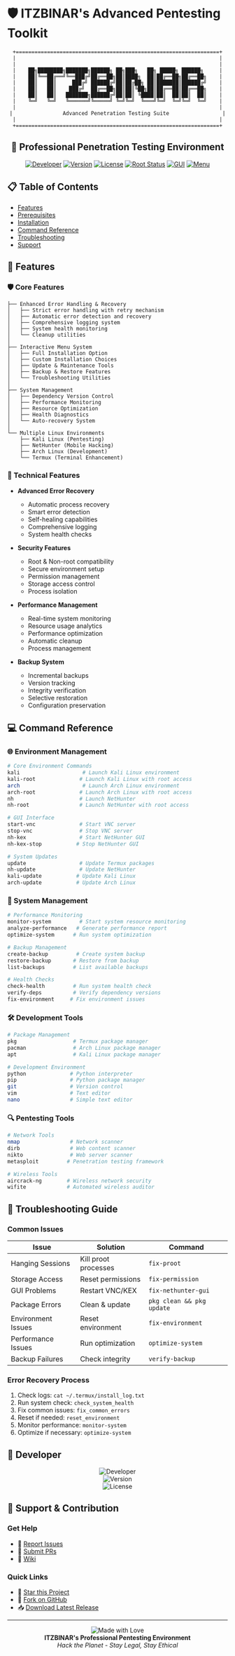 # 🛡️ ITZBINAR's Advanced Pentesting Toolkit

<div align="center">
  
```ascii
+=================================================================+
|                                                                 |
|                                                                 |
|    ██╗████████╗███████╗██████╗ ██╗███╗   ██╗ █████╗ ██████╗     |
|    ██║╚══██╔══╝╚══███╔╝██╔══██╗██║████╗  ██║██╔══██╗██╔══██╗    |
|    ██║   ██║     ███╔╝ ██████╔╝██║██╔██╗ ██║███████║██████╔╝    |
|    ██║   ██║    ███╔╝  ██╔══██╗██║██║╚██╗██║██╔══██║██╔══██╗    |
|    ██║   ██║   ███████╗██████╔╝██║██║ ╚████║██║  ██║██║  ██║    |
|    ╚═╝   ╚═╝   ╚══════╝╚═════╝ ╚═╝╚═╝  ╚═══╝╚═╝  ╚═╝╚═╝  ╚═╝    |
|                                                                 |
|                Advanced Penetration Testing Suite                 |
|                                                                 |
+=================================================================+
```

  <h2>🔐 Professional Penetration Testing Environment</h2>
  
  [![Developer](https://img.shields.io/badge/Developer-ITZBINAR-purple.svg?style=for-the-badge)](https://github.com/itz-binar)
  [![Version](https://img.shields.io/badge/Version-2.4-blue.svg?style=for-the-badge)]()
  [![License](https://img.shields.io/badge/License-MIT-green.svg?style=for-the-badge)]()
  [![Root Status](https://img.shields.io/badge/Non--Root-Supported-orange.svg?style=for-the-badge)]()
  [![GUI](https://img.shields.io/badge/GUI-Supported-brightgreen.svg?style=for-the-badge)]()
  [![Menu](https://img.shields.io/badge/Menu-Interactive-yellow.svg?style=for-the-badge)]()
</div>

## 📋 Table of Contents
- [Features](#-features)
- [Prerequisites](#-prerequisites)
- [Installation](#-installation)
- [Command Reference](#-command-reference)
- [Troubleshooting](#-troubleshooting)
- [Support](#-support)

## 🚀 Features

### 🛡️ Core Features
```
├── Enhanced Error Handling & Recovery
│   ├── Strict error handling with retry mechanism
│   ├── Automatic error detection and recovery
│   ├── Comprehensive logging system
│   ├── System health monitoring
│   └── Cleanup utilities
│
├── Interactive Menu System
│   ├── Full Installation Option
│   ├── Custom Installation Choices
│   ├── Update & Maintenance Tools
│   ├── Backup & Restore Features
│   └── Troubleshooting Utilities
│
├── System Management
│   ├── Dependency Version Control
│   ├── Performance Monitoring
│   ├── Resource Optimization
│   ├── Health Diagnostics
│   └── Auto-recovery System
│
└── Multiple Linux Environments
    ├── Kali Linux (Pentesting)
    ├── NetHunter (Mobile Hacking)
    ├── Arch Linux (Development)
    └── Termux (Terminal Enhancement)
```

### 🔧 Technical Features
- **Advanced Error Recovery**
  - Automatic process recovery
  - Smart error detection
  - Self-healing capabilities
  - Comprehensive logging
  - System health checks

- **Security Features**
  - Root & Non-root compatibility
  - Secure environment setup
  - Permission management
  - Storage access control
  - Process isolation

- **Performance Management**
  - Real-time system monitoring
  - Resource usage analytics
  - Performance optimization
  - Automatic cleanup
  - Process management

- **Backup System**
  - Incremental backups
  - Version tracking
  - Integrity verification
  - Selective restoration
  - Configuration preservation

## 💻 Command Reference

### 🌐 Environment Management
```bash
# Core Environment Commands
kali                    # Launch Kali Linux environment
kali-root              # Launch Kali Linux with root access
arch                    # Launch Arch Linux environment
arch-root              # Launch Arch Linux with root access
nh                     # Launch NetHunter
nh-root                # Launch NetHunter with root access

# GUI Interface
start-vnc              # Start VNC server
stop-vnc               # Stop VNC server
nh-kex                 # Start NetHunter GUI
nh-kex-stop           # Stop NetHunter GUI

# System Updates
update                 # Update Termux packages
nh-update              # Update NetHunter
kali-update           # Update Kali Linux
arch-update           # Update Arch Linux
```

### 🔧 System Management
```bash
# Performance Monitoring
monitor-system         # Start system resource monitoring
analyze-performance   # Generate performance report
optimize-system      # Run system optimization

# Backup Management
create-backup         # Create system backup
restore-backup       # Restore from backup
list-backups         # List available backups

# Health Checks
check-health         # Run system health check
verify-deps          # Verify dependency versions
fix-environment     # Fix environment issues
```

### 🛠️ Development Tools
```bash
# Package Management
pkg                  # Termux package manager
pacman               # Arch Linux package manager
apt                  # Kali Linux package manager

# Development Environment
python              # Python interpreter
pip                 # Python package manager
git                 # Version control
vim                 # Text editor
nano                # Simple text editor
```

### 🔍 Pentesting Tools
```bash
# Network Tools
nmap                # Network scanner
dirb                # Web content scanner
nikto               # Web server scanner
metasploit         # Penetration testing framework

# Wireless Tools
aircrack-ng        # Wireless network security
wifite             # Automated wireless auditor
```

## 🚨 Troubleshooting Guide

### Common Issues
| Issue | Solution | Command |
|-------|----------|---------|
| Hanging Sessions | Kill proot processes | `fix-proot` |
| Storage Access | Reset permissions | `fix-permission` |
| GUI Problems | Restart VNC/KEX | `fix-nethunter-gui` |
| Package Errors | Clean & update | `pkg clean && pkg update` |
| Environment Issues | Reset environment | `fix-environment` |
| Performance Issues | Run optimization | `optimize-system` |
| Backup Failures | Check integrity | `verify-backup` |

### Error Recovery Process
1. Check logs: `cat ~/.termux/install_log.txt`
2. Run system check: `check_system_health`
3. Fix common issues: `fix_common_errors`
4. Reset if needed: `reset_environment`
5. Monitor performance: `monitor-system`
6. Optimize if necessary: `optimize-system`

## 📱 Developer

<div align="center">
  <img src="https://img.shields.io/badge/Developer-ITZBINAR-purple.svg?style=for-the-badge&logo=github" alt="Developer"/>
  <br/>
  <img src="https://img.shields.io/badge/Version-2.4-blue.svg?style=for-the-badge&logo=v" alt="Version"/>
  <br/>
  <img src="https://img.shields.io/badge/License-MIT-green.svg?style=for-the-badge&logo=license" alt="License"/>
</div>

## 🤝 Support & Contribution

### Get Help
- 📢 [Report Issues](https://github.com/itz-binar/linuxtools/issues)
- 🔧 [Submit PRs](https://github.com/itz-binar/linuxtools/pulls)
- 📖 [Wiki](https://github.com/itz-binar/linuxtools/wiki)

### Quick Links
- 🌟 [Star this Project](https://github.com/itz-binar/linuxtools)
- 🍴 [Fork on GitHub](https://github.com/itz-binar/linuxtools/fork)
- 📥 [Download Latest Release](https://github.com/itz-binar/linuxtools/releases)

---

<div align="center">
  <p>
    <img src="https://img.shields.io/badge/Made%20with-❤️-red.svg?style=for-the-badge" alt="Made with Love"/>
    <br/>
    <strong>ITZBINAR's Professional Pentesting Environment</strong>
    <br/>
    <em>Hack the Planet - Stay Legal, Stay Ethical</em>
  </p>
</div> 
